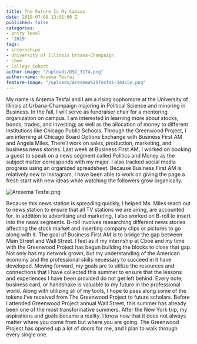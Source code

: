 ```yaml
---
title: The Future Is My Canvas
date: 2019-07-08 13:01:00 Z
published: false
categories:
- entry level
- '2019'
tags:
- internships
- University of Illinois Urbana-Champaign
- Cboe
- College Cohort
author-image: "/uploads/DSC_3174.png"
author-name: Arsema Tesfai
feature-image: "/uploads/Aresema%20Tesfai-344c5e.png"
---
```


My name is Arsema Tesfai and I am a rising sophomore at the University of Illinois at Urbana-Champaign majoring in Political Science and minoring in Business. In the fall, I will serve as fundraiser chair for a mentoring organization on campus. I am interested in learning more about stocks, bonds, trades, and investing; as well as the allocation of money to different institutions like Chicago Public Schools. Through the Greenwood Project, I am interning at Chicago Board Options Exchange with Business First AM and Angela Miles. There I work on sales, production, marketing, and business news stories. Last week at Business First AM, I worked on booking a guest to speak on a news segment called Politics and Money as the subject matter corresponds with my major. I also tracked social media progress using an organized spreadsheet. Because Business First AM is relatively new to Instagram, I have been able to work on giving the page a fresh start with new ideas while watching the followers grow organically.
 
![Aresema Tesfai.png](/uploads/Aresema%20Tesfai.png)

Because this news station is spreading quickly, I helped Ms. Miles reach out to news station to ensure that all TV stations we are airing, are accounted for. In addition to advertising and marketing, I also worked on B-roll to insert into the news segments. B-roll involves researching different news stories affecting the stock market and inserting company clips or pictures to go along with it. The goal of Business First AM is to bridge the gap between Main Street and Wall Street. I feel as if my internship at Cboe and my time with the Greenwood Project has begun building the blocks to close that gap. Not only has my network grown, but my understanding of the American economy and the professional skills necessary to succeed in it have developed. Moving forward, my goals are to utilize the resources and connections that I have collected this summer to ensure that the lessons and experiences I have been provided do not get left behind.
Every note, business card, or handshake is valuable to my future in the professional world. Along with utilizing all of my tools, I hope to pass along some of the tokens I’ve received from The Greenwood Project to future scholars. Before I attended Greenwood Project annual Wall Street, this summer has already been one of the most transformative summers. After the New York trip, my aspirations and goals became a reality. I know now that it does not always matter where you come from but where you are going. The Greenwood Project has opened up a lot of doors for me, and I plan to walk through every single one. 
